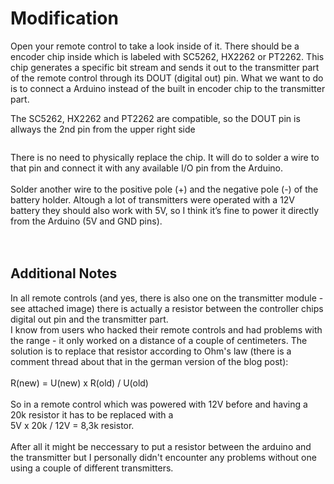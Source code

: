 # Modification #

Open your remote control to take a look inside of it. There should be a encoder chip inside which is labeled with SC5262, HX2262 or PT2262. This chip generates a specific bit stream and sends it out to the transmitter part of the remote control through its DOUT (digital out) pin. What we want to do is to connect a Arduino instead of the built in encoder chip to the transmitter part.

The SC5262, HX2262 and PT2262 are compatible, so the DOUT pin is allways the 2nd pin from the upper right side

<img src='http://i5.instantgallery.de/s/su/sui/d554719426745.jpg' alt='' border='0'>


There is no need to physically replace the chip. It will do to solder a wire to that pin and connect it with any available I/O pin from the Arduino.<br>
<br>
Solder another wire to the positive pole (+) and the negative pole (-) of the battery holder. Altough a lot of transmitters were operated with a 12V battery they should also work with 5V, so I think it’s fine to power it directly from the Arduino (5V and GND pins).<br>
<br>
<br>
<h2>Additional Notes</h2>

In all remote controls (and yes, there is also one on the transmitter module - see attached image) there is actually a resistor between the controller chips digital out pin and the transmitter part.<br>
I know from users who hacked their remote controls and had problems with the range - it only worked on a distance of a couple of centimeters. The solution is to replace that resistor according to Ohm's law (there is a comment thread about that in the german version of the blog post):<br>
<br>
R(new) = U(new) x R(old) / U(old)<br>
<br>
So in a remote control which was powered with 12V before and having a 20k resistor it has to be replaced with a<br>
5V x 20k / 12V = 8,3k resistor.<br>
<br>
After all it might be neccessary to put a resistor between the arduino and the transmitter but I personally didn't encounter any problems without one using a couple of different transmitters.
